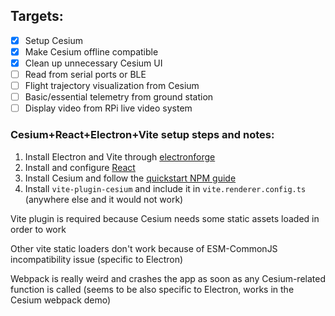 ## Targets:
- [x] Setup Cesium
- [x] Make Cesium offline compatible
- [x] Clean up unnecessary Cesium UI
- [ ] Read from serial ports or BLE
- [ ] Flight trajectory visualization from Cesium
- [ ] Basic/essential telemetry from ground station
- [ ] Display video from RPi live video system

### Cesium+React+Electron+Vite setup steps and notes:
1. Install Electron and Vite through [electronforge](https://www.electronforge.io/templates/vite-+-typescript)
2. Install and configure [React](https://www.electronforge.io/guides/framework-integration/react-with-typescript)
3. Install Cesium and follow the [quickstart NPM guide](https://cesium.com/learn/cesiumjs-learn/cesiumjs-quickstart/)
4. Install `vite-plugin-cesium` and include it in `vite.renderer.config.ts` (anywhere else and it would not work)

Vite plugin is required because Cesium needs some static assets loaded in order to work

Other vite static loaders don't work because of ESM-CommonJS incompatibility issue (specific to Electron)

Webpack is really weird and crashes the app as soon as any Cesium-related function is called (seems to be also specific to Electron, works in the Cesium webpack demo)